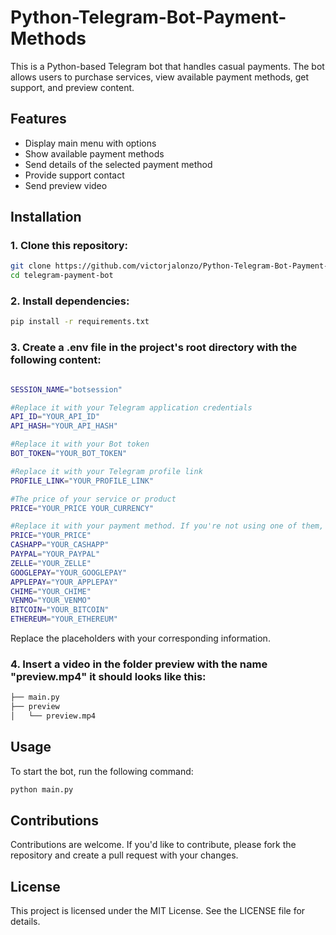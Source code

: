 # Python-Telegram-Bot-Payment-Methods

This is a Python-based Telegram bot that handles casual payments. The bot allows users to purchase services, view available payment methods, get support, and preview content.

## Features

* Display main menu with options
* Show available payment methods
* Send details of the selected payment method
* Provide support contact
* Send preview video

## Installation

### 1. Clone this repository:

```bash
git clone https://github.com/victorjalonzo/Python-Telegram-Bot-Payment-Methods.git
cd telegram-payment-bot
```

### 2. Install dependencies:

```bash
pip install -r requirements.txt
```

### 3. Create a .env file in the project's root directory with the following content:

```bash

SESSION_NAME="botsession"

#Replace it with your Telegram application credentials
API_ID="YOUR_API_ID"
API_HASH="YOUR_API_HASH"

#Replace it with your Bot token
BOT_TOKEN="YOUR_BOT_TOKEN"

#Replace it with your Telegram profile link
PROFILE_LINK="YOUR_PROFILE_LINK"

#The price of your service or product
PRICE="YOUR_PRICE YOUR_CURRENCY"

#Replace it with your payment method. If you're not using one of them, remove it. 
PRICE="YOUR_PRICE"
CASHAPP="YOUR_CASHAPP"
PAYPAL="YOUR_PAYPAL"
ZELLE="YOUR_ZELLE"
GOOGLEPAY="YOUR_GOOGLEPAY"
APPLEPAY="YOUR_APPLEPAY"
CHIME="YOUR_CHIME"
VENMO="YOUR_VENMO"
BITCOIN="YOUR_BITCOIN"
ETHEREUM="YOUR_ETHEREUM"
```
Replace the placeholders with your corresponding information.

### 4. Insert a video in the folder preview with the name "preview.mp4" it should looks like this:
```bash
├── main.py
├── preview
│   └── preview.mp4
```

## Usage

To start the bot, run the following command:
```bash
python main.py
```

## Contributions

Contributions are welcome. If you'd like to contribute, please fork the repository and create a pull request with your changes.

## License

This project is licensed under the MIT License. See the LICENSE file for details.
